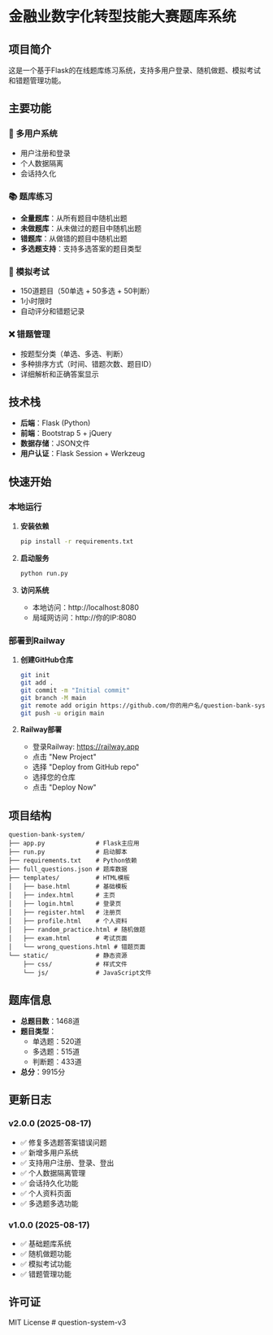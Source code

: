 # 金融业数字化转型技能大赛题库系统

## 项目简介

这是一个基于Flask的在线题库练习系统，支持多用户登录、随机做题、模拟考试和错题管理功能。

## 主要功能

### 🔐 多用户系统
- 用户注册和登录
- 个人数据隔离
- 会话持久化

### 📚 题库练习
- **全量题库**：从所有题目中随机出题
- **未做题库**：从未做过的题目中随机出题  
- **错题库**：从做错的题目中随机出题
- **多选题支持**：支持多选答案的题目类型

### 📝 模拟考试
- 150道题目（50单选 + 50多选 + 50判断）
- 1小时限时
- 自动评分和错题记录

### ❌ 错题管理
- 按题型分类（单选、多选、判断）
- 多种排序方式（时间、错题次数、题目ID）
- 详细解析和正确答案显示

## 技术栈

- **后端**：Flask (Python)
- **前端**：Bootstrap 5 + jQuery
- **数据存储**：JSON文件
- **用户认证**：Flask Session + Werkzeug

## 快速开始

### 本地运行

1. **安装依赖**
   ```bash
   pip install -r requirements.txt
   ```

2. **启动服务**
   ```bash
   python run.py
   ```

3. **访问系统**
   - 本地访问：http://localhost:8080
   - 局域网访问：http://你的IP:8080

### 部署到Railway

1. **创建GitHub仓库**
   ```bash
   git init
   git add .
   git commit -m "Initial commit"
   git branch -M main
   git remote add origin https://github.com/你的用户名/question-bank-system.git
   git push -u origin main
   ```

2. **Railway部署**
   - 登录Railway: https://railway.app
   - 点击 "New Project"
   - 选择 "Deploy from GitHub repo"
   - 选择您的仓库
   - 点击 "Deploy Now"

## 项目结构

```
question-bank-system/
├── app.py              # Flask主应用
├── run.py              # 启动脚本
├── requirements.txt    # Python依赖
├── full_questions.json # 题库数据
├── templates/          # HTML模板
│   ├── base.html       # 基础模板
│   ├── index.html      # 主页
│   ├── login.html      # 登录页
│   ├── register.html   # 注册页
│   ├── profile.html    # 个人资料
│   ├── random_practice.html # 随机做题
│   ├── exam.html       # 考试页面
│   └── wrong_questions.html # 错题页面
└── static/             # 静态资源
    ├── css/            # 样式文件
    └── js/             # JavaScript文件
```

## 题库信息

- **总题目数**：1468道
- **题目类型**：
  - 单选题：520道
  - 多选题：515道  
  - 判断题：433道
- **总分**：9915分

## 更新日志

### v2.0.0 (2025-08-17)
- ✅ 修复多选题答案错误问题
- ✅ 新增多用户系统
- ✅ 支持用户注册、登录、登出
- ✅ 个人数据隔离管理
- ✅ 会话持久化功能
- ✅ 个人资料页面
- ✅ 多选题多选功能

### v1.0.0 (2025-08-17)
- ✅ 基础题库系统
- ✅ 随机做题功能
- ✅ 模拟考试功能
- ✅ 错题管理功能

## 许可证

MIT License # question-system-v3

